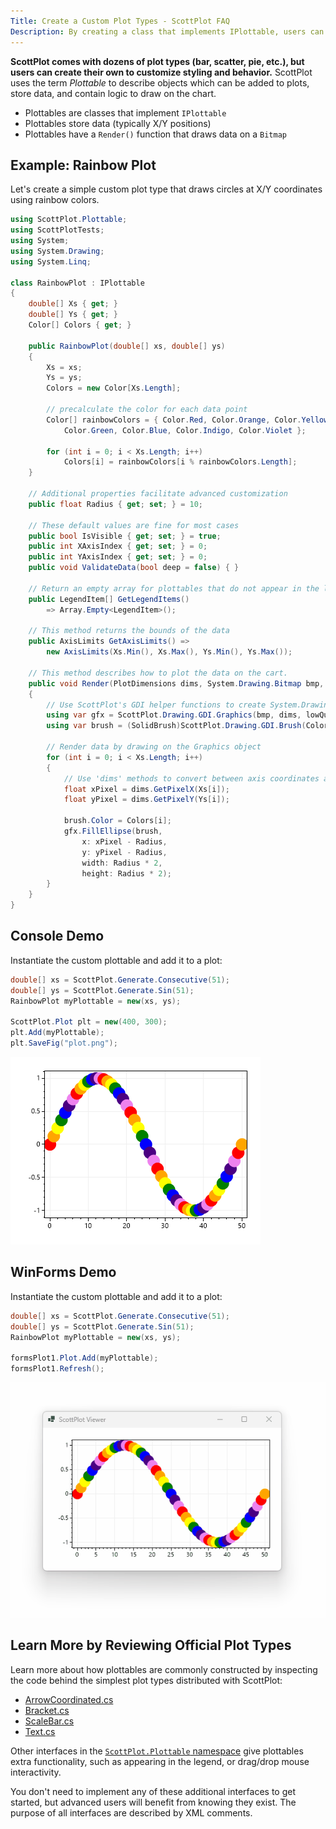 ```yaml
---
Title: Create a Custom Plot Types - ScottPlot FAQ
Description: By creating a class that implements IPlottable, users can create custom plot types and have full control over styling and data management.
---
```


**ScottPlot comes with dozens of plot types (bar, scatter, pie, etc.), but users can create their own to customize styling and behavior.** ScottPlot uses the term _Plottable_ to describe objects which can be added to plots, store data, and contain logic to draw on the chart. 

* Plottables are classes that implement `IPlottable`
* Plottables store data (typically X/Y positions)
* Plottables have a `Render()` function that draws data on a `Bitmap`

## Example: Rainbow Plot

Let's create a simple custom plot type that draws circles at X/Y coordinates using rainbow colors.

```cs
using ScottPlot.Plottable;
using ScottPlotTests;
using System;
using System.Drawing;
using System.Linq;

class RainbowPlot : IPlottable
{
    double[] Xs { get; }
    double[] Ys { get; }
    Color[] Colors { get; }

    public RainbowPlot(double[] xs, double[] ys)
    {
        Xs = xs;
        Ys = ys;
        Colors = new Color[Xs.Length];

        // precalculate the color for each data point
        Color[] rainbowColors = { Color.Red, Color.Orange, Color.Yellow,
            Color.Green, Color.Blue, Color.Indigo, Color.Violet };

        for (int i = 0; i < Xs.Length; i++)
            Colors[i] = rainbowColors[i % rainbowColors.Length];
    }

    // Additional properties facilitate advanced customization
    public float Radius { get; set; } = 10;

    // These default values are fine for most cases
    public bool IsVisible { get; set; } = true;
    public int XAxisIndex { get; set; } = 0;
    public int YAxisIndex { get; set; } = 0;
    public void ValidateData(bool deep = false) { }

    // Return an empty array for plottables that do not appear in the legend
    public LegendItem[] GetLegendItems() 
        => Array.Empty<LegendItem>(); 

    // This method returns the bounds of the data
    public AxisLimits GetAxisLimits() =>
        new AxisLimits(Xs.Min(), Xs.Max(), Ys.Min(), Ys.Max());

    // This method describes how to plot the data on the cart.
    public void Render(PlotDimensions dims, System.Drawing.Bitmap bmp, bool lowQuality = false)
    {
        // Use ScottPlot's GDI helper functions to create System.Drawing objects
        using var gfx = ScottPlot.Drawing.GDI.Graphics(bmp, dims, lowQuality);
        using var brush = (SolidBrush)ScottPlot.Drawing.GDI.Brush(Color.Black);

        // Render data by drawing on the Graphics object
        for (int i = 0; i < Xs.Length; i++)
        {
            // Use 'dims' methods to convert between axis coordinates and pixel positions
            float xPixel = dims.GetPixelX(Xs[i]);
            float yPixel = dims.GetPixelY(Ys[i]);

            brush.Color = Colors[i];
            gfx.FillEllipse(brush,
                x: xPixel - Radius,
                y: yPixel - Radius,
                width: Radius * 2,
                height: Radius * 2);
        }
    }
}
```

## Console Demo

Instantiate the custom plottable and add it to a plot:

```cs
double[] xs = ScottPlot.Generate.Consecutive(51);
double[] ys = ScottPlot.Generate.Sin(51);
RainbowPlot myPlottable = new(xs, ys);

ScottPlot.Plot plt = new(400, 300);
plt.Add(myPlottable);
plt.SaveFig("plot.png");
```

<img src="render.png" class="d-block mx-auto my-5">

## WinForms Demo

Instantiate the custom plottable and add it to a plot:

```cs
double[] xs = ScottPlot.Generate.Consecutive(51);
double[] ys = ScottPlot.Generate.Sin(51);
RainbowPlot myPlottable = new(xs, ys);

formsPlot1.Plot.Add(myPlottable);
formsPlot1.Refresh();
```

<img src="rainbow.gif" class="d-block mx-auto my-5">

## Learn More by Reviewing Official Plot Types

Learn more about how plottables are commonly constructed by inspecting the code behind the simplest plot types distributed with ScottPlot:

* [ArrowCoordinated.cs](https://github.com/ScottPlot/ScottPlot/blob/main/src/ScottPlot4/ScottPlot/Plottable/ArrowCoordinated.cs)
* [Bracket.cs](https://github.com/ScottPlot/ScottPlot/blob/main/src/ScottPlot4/ScottPlot/Plottable/Bracket.cs)
* [ScaleBar.cs](https://github.com/ScottPlot/ScottPlot/blob/main/src/ScottPlot4/ScottPlot/Plottable/ScaleBar.cs)
* [Text.cs](https://github.com/ScottPlot/ScottPlot/blob/main/src/ScottPlot4/ScottPlot/Plottable/Text.cs)

Other interfaces in the [`ScottPlot.Plottable` namespace](https://github.com/ScottPlot/ScottPlot/tree/main/src/ScottPlot4/ScottPlot/Plottable) give plottables extra functionality, such as appearing in the legend, or drag/drop mouse interactivity. 

You don't need to implement any of these additional interfaces to get started, but advanced users will benefit from knowing they exist. The purpose of all interfaces are described by XML comments.
